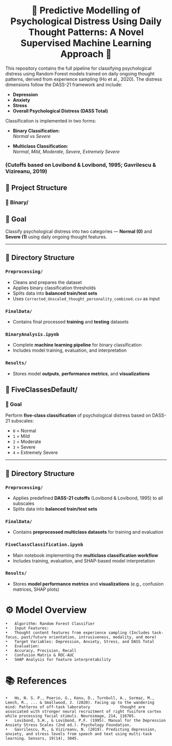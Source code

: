 <h1 align="center">🧠 Predictive Modelling of Psychological Distress Using Daily Thought Patterns: A Novel Supervised Machine Learning Approach 🧠</h1>

This repository contains the full pipeline for classifying psychological distress using Random Forest models trained on daily ongoing thought patterns, derived from experience sampling (Ho et al., 2020). The distress dimensions follow the DASS-21 framework and include:

- **Depression**  
- **Anxiety**  
- **Stress**  
- **Overall Psychological Distress (DASS Total)**  

Classification is implemented in two forms:

- **Binary Classification:**  
  *Normal* vs *Severe*  

- **Multiclass Classification:**  
  *Normal*, *Mild*, *Moderate*, *Severe*, *Extremely Severe*
### (Cutoffs based on Lovibond & Lovibond, 1995; Gavrilescu & Vizireanu, 2019)

## 📁 Project Structure

### 🔹 **Binary/**
## 🎯 Goal

Classify psychological distress into two categories — **Normal (0)** and **Severe (1)** using daily ongoing thought features.

---

## 📂 Directory Structure

### `Preprocessing/`
- Cleans and prepares the dataset
- Applies binary classification thresholds
- Splits data into **balanced train/test sets**
- Uses `Corrected_Unscaled_thought_personality_combined.csv` as input

### `FinalData/`
- Contains final processed **training** and **testing** datasets

### `BinaryAnalysis.ipynb`
- Complete **machine learning pipeline** for binary classification
- Includes model training, evaluation, and interpretation

### `Results/`
- Stores model **outputs**, **performance metrics**, and **visualizations**

## 🔹 FiveClassesDefault/

### 🎯 Goal

Perform **five-class classification** of psychological distress based on DASS-21 subscales:

- `0` = Normal  
- `1` = Mild  
- `2` = Moderate  
- `3` = Severe  
- `4` = Extremely Severe  

---

## 📂 Directory Structure

### `Preprocessing/`
- Applies predefined **DASS-21 cutoffs** (Lovibond & Lovibond, 1995) to all subscales
- Splits data into **balanced train/test sets**

### `FinalData/`
- Contains **preprocessed multiclass datasets** for training and evaluation

### `FiveClassClassification.ipynb`
- Main notebook implementing the **multiclass classification workflow**
- Includes training, evaluation, and SHAP-based model interpretation

### `Results/`
- Stores **model performance metrics** and **visualizations** (e.g., confusion matrices, SHAP plots)


# ⚙️ Model Overview
	•	Algorithm: Random Forest Classifier
	•	Input Features:
	•	Thought content features from experience sampling (Includes task-focus, past/future orientation, intrusiveness, modality, and more)
	•	Target Variables: Depression, Anxiety, Stress, and DASS Total
	•	Evaluation:
	•	Accuracy, Precision, Recall
	•	Confusion Matrix & ROC-AUC
	•	SHAP Analysis for feature interpretability

# 📚 References

	•	Ho, N. S. P., Poerio, G., Konu, D., Turnbull, A., Sormaz, M., Leech, R., ... & Smallwood, J. (2020). Facing up to the wandering mind: Patterns of off-task laboratory             thought are associated with stronger neural recruitment of right fusiform cortex while processing facial stimuli. Neuroimage, 214, 116765.
    •	Lovibond, S.H., & Lovibond, P.F. (1995). Manual for the Depression Anxiety Stress Scales (2nd ed.). Psychology Foundation.
	•	Gavrilescu, M., & Vizireanu, N. (2019). Predicting depression, anxiety, and stress levels from speech and text using multi-task learning. Sensors, 19(14), 3045. 
